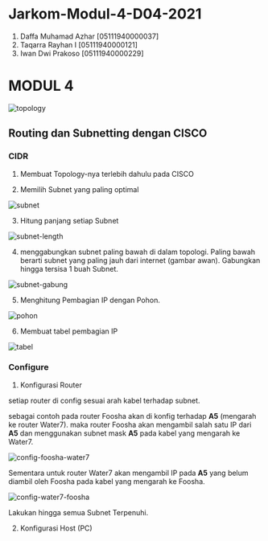 # Jarkom-Modul-4-D04-2021

1. Daffa Muhamad Azhar [05111940000037]
2. Taqarra Rayhan I [05111940000121]
3. Iwan Dwi Prakoso [05111940000229]

# MODUL 4

![topology](https://github.com/azhar416/Jarkom-Modul-4-D04-2021/blob/main/img/topology.PNG)

## Routing dan Subnetting dengan CISCO

### CIDR

1. Membuat Topology-nya terlebih dahulu pada CISCO

2. Memilih Subnet yang paling optimal

![subnet](https://github.com/azhar416/Jarkom-Modul-4-D04-2021/blob/main/img/CIDR/subnet.PNG)

3. Hitung panjang setiap Subnet

![subnet-length](https://github.com/azhar416/Jarkom-Modul-4-D04-2021/blob/main/img/CIDR/subnet-length.PNG)

4. menggabungkan subnet paling bawah di dalam topologi. Paling bawah berarti subnet yang paling jauh dari internet (gambar awan). Gabungkan hingga tersisa 1 buah Subnet.

![subnet-gabung](https://github.com/azhar416/Jarkom-Modul-4-D04-2021/blob/main/img/CIDR/subnet-gabung.PNG)

5. Menghitung Pembagian IP dengan Pohon.

![pohon](https://github.com/azhar416/Jarkom-Modul-4-D04-2021/blob/main/img/CIDR/pohon.PNG)

6. Membuat tabel pembagian IP

![tabel](https://github.com/azhar416/Jarkom-Modul-4-D04-2021/blob/main/img/CIDR/tabel.PNG)

### Configure

1. Konfigurasi Router

setiap router di config sesuai arah kabel terhadap subnet.

sebagai contoh pada router Foosha akan di konfig terhadap **A5** (mengarah ke router Water7). maka router Foosha akan mengambil salah satu IP dari **A5** dan menggunakan subnet mask **A5** pada kabel yang mengarah ke Water7.

![config-foosha-water7](https://github.com/azhar416/Jarkom-Modul-4-D04-2021/blob/main/img/CIDR/config-foosha-water7.PNG)

Sementara untuk router Water7 akan mengambil IP pada **A5** yang belum diambil oleh Foosha pada kabel yang mengarah ke Foosha.

![config-water7-foosha](https://github.com/azhar416/Jarkom-Modul-4-D04-2021/blob/main/img/CIDR/config-water7-foosha.PNG)

Lakukan hingga semua Subnet Terpenuhi.

2. Konfigurasi Host (PC)

